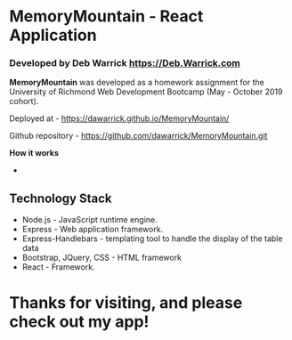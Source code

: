 # MemoryMountain - React Application

### Developed by Deb Warrick https://Deb.Warrick.com

**MemoryMountain** was developed as a homework assignment for the University of Richmond Web Development Bootcamp (May - October 2019 cohort).

Deployed at - https://dawarrick.github.io/MemoryMountain/

Github repository - https://github.com/dawarrick/MemoryMountain.git


**How it works**

*


## Technology Stack
* Node.js - JavaScript runtime engine.
* Express - Web application framework.
* Express-Handlebars - templating tool to handle the display of the table data
* Bootstrap, JQuery, CSS - HTML framework
* React - Framework.

# Thanks for visiting, and please check out my app!

